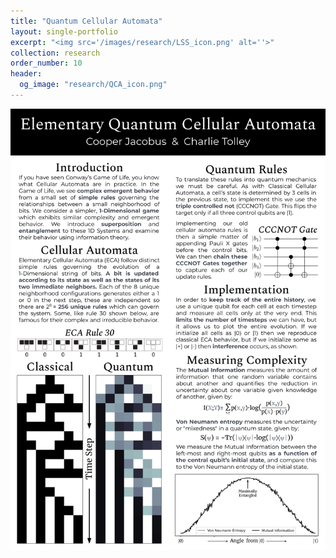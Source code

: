 ```yaml
---
title: "Quantum Cellular Automata"
layout: single-portfolio
excerpt: "<img src='/images/research/LSS_icon.png' alt=''>"
collection: research
order_number: 10
header: 
  og_image: "research/QCA_icon.png"
---
```


![QCA](/images/research/QCA_Poster.png)

